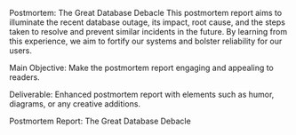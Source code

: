 Postmortem: The Great Database Debacle
This postmortem report aims to illuminate the recent database outage, its impact, root cause, and the steps taken to resolve and prevent similar incidents in the future. By learning from this experience, we aim to fortify our systems and bolster reliability for our users.

Main Objective: Make the postmortem report engaging and appealing to readers.

Deliverable: Enhanced postmortem report with elements such as humor, diagrams, or any creative additions.

Postmortem Report: The Great Database Debacle
